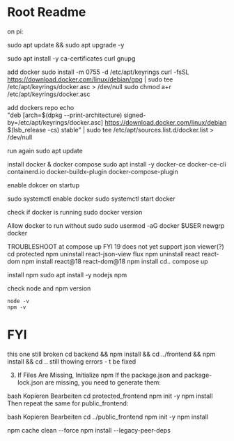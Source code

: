 # Root Readme


on pi:

sudo apt update && sudo apt upgrade -y

sudo apt install -y ca-certificates curl gnupg

add docker
sudo install -m 0755 -d /etc/apt/keyrings
curl -fsSL https://download.docker.com/linux/debian/gpg | sudo tee /etc/apt/keyrings/docker.asc > /dev/null
sudo chmod a+r /etc/apt/keyrings/docker.asc

add dockers repo
echo \
  "deb [arch=$(dpkg --print-architecture) signed-by=/etc/apt/keyrings/docker.asc] https://download.docker.com/linux/debian \
  $(lsb_release -cs) stable" | sudo tee /etc/apt/sources.list.d/docker.list > /dev/null

run again
sudo apt update


install docker & docker compose
sudo apt install -y docker-ce docker-ce-cli containerd.io docker-buildx-plugin docker-compose-plugin


enable dokcer on startup

sudo systemctl enable docker
sudo systemctl start docker

check if docker is running 
sudo docker version


Allow docker to run without sudo
sudo usermod -aG docker $USER
newgrp docker

TROUBLESHOOT at compose up
 FYI 19 does not yet support json viewer(?)
cd protected
npm uninstall react-json-view flux
npm uninstall react react-dom
npm install react@18 react-dom@18
npm install
cd.. 
compose up


install npm
sudo apt install -y nodejs npm


check node and npm version
````
node -v
npm -v
````




# FYI
this one still broken
cd backend && npm install && cd ../frontend && npm install && cd ..
still thowing errors - t be fixed



3. If Files Are Missing, Initialize npm
If the package.json and package-lock.json are missing, you need to generate them:

bash
Kopieren
Bearbeiten
cd protected_frontend
npm init -y
npm install
Then repeat the same for public_frontend:

bash
Kopieren
Bearbeiten
cd ../public_frontend
npm init -y
npm install

npm cache clean --force
npm install --legacy-peer-deps

